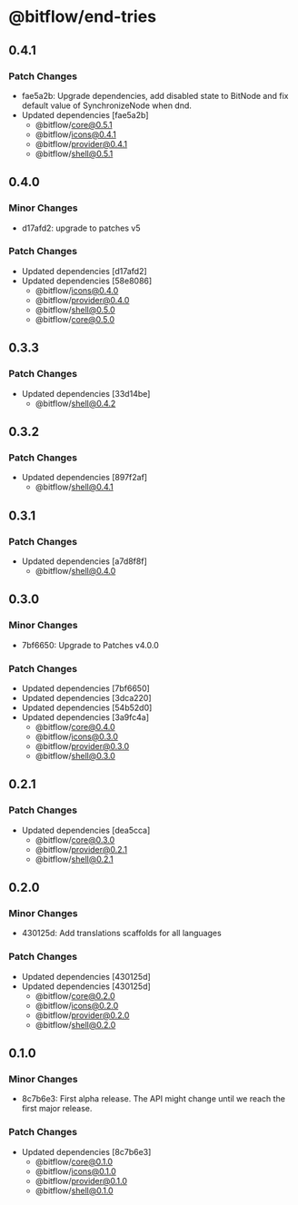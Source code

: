 # @bitflow/end-tries

## 0.4.1

### Patch Changes

- fae5a2b: Upgrade dependencies, add disabled state to BitNode and fix default value of SynchronizeNode when dnd.
- Updated dependencies [fae5a2b]
  - @bitflow/core@0.5.1
  - @bitflow/icons@0.4.1
  - @bitflow/provider@0.4.1
  - @bitflow/shell@0.5.1

## 0.4.0

### Minor Changes

- d17afd2: upgrade to patches v5

### Patch Changes

- Updated dependencies [d17afd2]
- Updated dependencies [58e8086]
  - @bitflow/icons@0.4.0
  - @bitflow/provider@0.4.0
  - @bitflow/shell@0.5.0
  - @bitflow/core@0.5.0

## 0.3.3

### Patch Changes

- Updated dependencies [33d14be]
  - @bitflow/shell@0.4.2

## 0.3.2

### Patch Changes

- Updated dependencies [897f2af]
  - @bitflow/shell@0.4.1

## 0.3.1

### Patch Changes

- Updated dependencies [a7d8f8f]
  - @bitflow/shell@0.4.0

## 0.3.0

### Minor Changes

- 7bf6650: Upgrade to Patches v4.0.0

### Patch Changes

- Updated dependencies [7bf6650]
- Updated dependencies [3dca220]
- Updated dependencies [54b52d0]
- Updated dependencies [3a9fc4a]
  - @bitflow/core@0.4.0
  - @bitflow/icons@0.3.0
  - @bitflow/provider@0.3.0
  - @bitflow/shell@0.3.0

## 0.2.1

### Patch Changes

- Updated dependencies [dea5cca]
  - @bitflow/core@0.3.0
  - @bitflow/provider@0.2.1
  - @bitflow/shell@0.2.1

## 0.2.0

### Minor Changes

- 430125d: Add translations scaffolds for all languages

### Patch Changes

- Updated dependencies [430125d]
- Updated dependencies [430125d]
  - @bitflow/core@0.2.0
  - @bitflow/icons@0.2.0
  - @bitflow/provider@0.2.0
  - @bitflow/shell@0.2.0

## 0.1.0

### Minor Changes

- 8c7b6e3: First alpha release. The API might change until we reach the first major release.

### Patch Changes

- Updated dependencies [8c7b6e3]
  - @bitflow/core@0.1.0
  - @bitflow/icons@0.1.0
  - @bitflow/provider@0.1.0
  - @bitflow/shell@0.1.0
